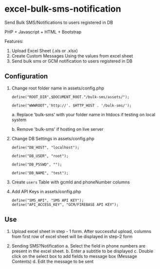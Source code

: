 # excel-bulk-sms-notification
Send Bulk SMS/Notifications to users registered in DB

PHP + Javascript + HTML + Bootstrap

Features:

1. Upload Excel Sheet (.xls or .xlsx)
2. Create Custom Messages Using the values from excel sheet
3. Send bulk sms or GCM notification to users registered in DB

Configuration
----------------

1. Change root folder name in assets/config.php	

	```
	define("ROOT_DIR",$DOCUMENT_ROOT."/bulk-sms/assets/");

	define("WWWROOT",'http://'. $HTTP_HOST . '/bulk-sms/');
	```
	a. Replace 'bulk-sms' with your folder name in htdocs if testing on local system

	b. Remove 'bulk-sms' if hosting on live server

2. Change DB Settings in assets/config.php
	
	```
	define("DB_HOST", "localhost");
	
	define("DB_USER", "root");
	
	define("DB_PSSWD", "");
	
	define("DB_NAME", "test");
	```

3. Create `users` Table with gcmId and phoneNumber columns
	
4. Add API Keys in assets/config.php
	
	```	
	define("SMS_API", "SMS API KEY");
	define("API_ACCESS_KEY", "GCM/FIREBASE API KEY");
	```

Use
----------------

1. Upload excel sheet in step - 1 form. After successful upload, columns from first row of excel sheet will be displayed in step-2 form

2. Sending SMS?Notification
	a. Select the field in phone numbers are present in the excel sheet. 
	b. Enter a subtitle to be displayed
	c. Double click on the select box to add fields to message box (Message Contents)
	d. Edit the message to be sent
